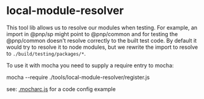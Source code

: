 # local-module-resolver

This tool lib allows us to resolve our modules when testing. For example, an import in @pnp/sp might point to @pnp/common and for testing the @pnp/common doesn't resolve correctly to the built test code. By default it would try to resolve it to node modules, but we rewrite the import to resolve to `./build/testing/packages/*`.

To use it with mocha you need to supply a require entry to mocha:

mocha --require ./tools/local-module-resolver/register.js

see: [.mocharc.js](../../.mocharc.js) for a code config example
